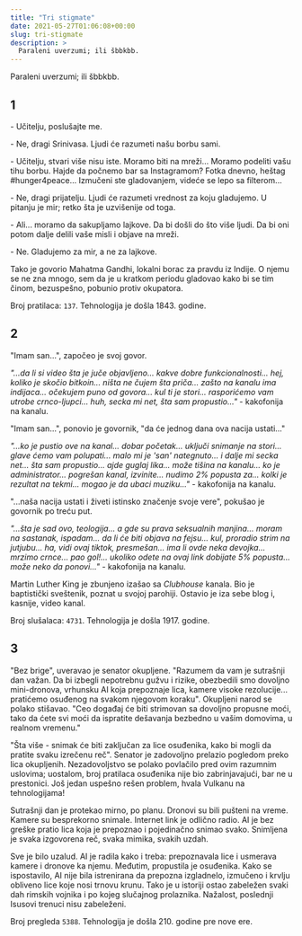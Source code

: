 ```yaml
---
title: "Tri stigmate"
date: 2021-05-27T01:06:08+00:00
slug: tri-stigmate
description: >
  Paraleni uverzumi; ili šbbkbb.
---
```


Paraleni uverzumi; ili šbbkbb.

## 1

\- Učitelju, poslušajte me.

\- Ne, dragi Srinivasa. Ljudi će razumeti našu borbu sami.

\- Učitelju, stvari više nisu iste. Moramo biti na mreži... Moramo podeliti vašu tihu borbu. Hajde da počnemo bar sa Instagramom? Fotka dnevno, heštag #hunger4peace... Izmučeni ste gladovanjem, videće se lepo sa filterom...

\- Ne, dragi prijatelju. Ljudi će razumeti vrednost za koju gladujemo. U pitanju je mir; retko šta je uzvišenije od toga.

\- Ali... moramo da sakupljamo lajkove. Da bi došli do što više ljudi. Da bi oni potom dalje delili vaše misli i objave na mreži.

\- Ne. Gladujemo za mir, a ne za lajkove.

Tako je govorio Mahatma Gandhi, lokalni borac za pravdu iz Indije. O njemu se ne zna mnogo, sem da je u kratkom periodu gladovao kako bi se tim činom, bezuspešno, pobunio protiv okupatora.

Broj pratilaca: `137`. Tehnologija je došla 1843. godine.

## 2

"Imam san...", započeo je svoj govor.

_"...da li si video šta je juče objavljeno... kakve dobre funkcionalnosti... hej, koliko je skočio bitkoin... ništa ne čujem šta priča... zašto na kanalu ima indijaca... očekujem puno od govora... kul ti je stori... rasporićemo vam utrobe crnco-ljupci... huh, secka mi net, šta sam propustio..."_ - kakofonija na kanalu.

"Imam san...", ponovio je govornik, "da će jednog dana ova nacija ustati..."

_"...ko je pustio ove na kanal... dobar početak... uključi snimanje na stori... glave ćemo vam polupati... malo mi je 'san' nategnuto... i dalje mi secka net... šta sam propustio... ajde guglaj lika... može tišina na kanalu... ko je administrator... pogrešan kanal, izvinite... nudimo 2% popusta za... kolki je rezultat na tekmi... mogao je da ubaci muziku..."_ - kakofonija na kanalu.

"...naša nacija ustati i živeti istinsko značenje svoje vere", pokušao je govornik po treću put.

_"...šta je sad ovo, teologija... a gde su prava seksualnih manjina... moram na sastanak, ispadam... da li će biti objava na fejsu... kul, proradio strim na jutjubu... ha, vidi ovaj tiktok, presmešan... ima li ovde neka devojka... mrzimo crnce... pao gol!... ukoliko odete na ovaj link dobijate 5% popusta... može neko da ponovi..."_ - kakofonija na kanalu.

Martin Luther King je zbunjeno izašao sa _Clubhouse_ kanala. Bio je baptistički sveštenik, poznat u svojoj parohiji. Ostavio je iza sebe blog i, kasnije, video kanal.

Broj slušalaca: `4731`. Tehnologija je došla 1917. godine.

## 3

"Bez brige", uveravao je senator okupljene. "Razumem da vam je sutrašnji dan važan. Da bi izbegli nepotrebnu gužvu i rizike, obezbedili smo dovoljno mini-dronova, vrhunsku AI koja prepoznaje lica, kamere visoke rezolucije... pratićemo osuđenog na svakom njegovom koraku". Okupljeni narod se polako stišavao. "Ceo događaj će biti strimovan sa dovoljno propusne moći, tako da ćete svi moći da ispratite dešavanja bezbedno u vašim domovima, u realnom vremenu."

"Šta više - snimak će biti zaključan za lice osuđenika, kako bi mogli da pratite svaku izrečenu reč". Senator je zadovoljno prelazio pogledom preko lica okupljenih. Nezadovoljstvo se polako povlačilo pred ovim razumnim uslovima; uostalom, broj pratilaca osuđenika nije bio zabrinjavajući, bar ne u prestonici. Još jedan uspešno rešen problem, hvala Vulkanu na tehnologijama!

Sutrašnji dan je protekao mirno, po planu. Dronovi su bili pušteni na vreme. Kamere su besprekorno snimale. Internet link je odlično radio. AI je bez greške pratio lica koja je prepoznao i pojedinačno snimao svako. Snimljena je svaka izgovorena reč, svaka mimika, svakih uzdah.

Sve je bilo uzalud. AI je radila kako i treba: prepoznavala lice i usmerava kamere i dronove ka njemu. Međutim, propustila je osuđenika. Kako se ispostavilo, AI nije bila istrenirana da prepozna izgladnelo, izmučeno i krvlju obliveno lice koje nosi trnovu krunu. Tako je u istoriji ostao zabeležen svaki dah rimskih vojnika i po kojeg slučajnog prolaznika. Nažalost, poslednji Isusovi trenuci nisu zabeleženi.

Broj pregleda `5388`. Tehnologija je došla 210. godine pre nove ere.
